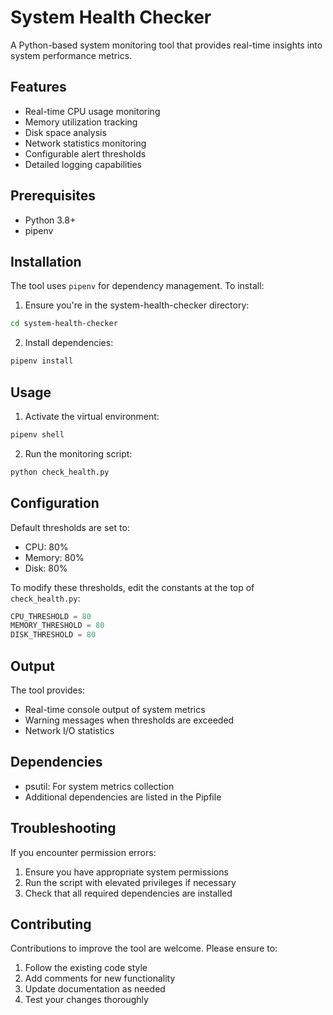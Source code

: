 # System Health Checker

A Python-based system monitoring tool that provides real-time insights into system performance metrics.

## Features

- Real-time CPU usage monitoring
- Memory utilization tracking
- Disk space analysis
- Network statistics monitoring
- Configurable alert thresholds
- Detailed logging capabilities

## Prerequisites

- Python 3.8+
- pipenv

## Installation

The tool uses `pipenv` for dependency management. To install:

1. Ensure you're in the system-health-checker directory:

```bash
cd system-health-checker
```

2. Install dependencies:

```bash
pipenv install
```

## Usage

1. Activate the virtual environment:

```bash
pipenv shell
```

2. Run the monitoring script:

```bash
python check_health.py
```

## Configuration

Default thresholds are set to:

- CPU: 80%
- Memory: 80%
- Disk: 80%

To modify these thresholds, edit the constants at the top of `check_health.py`:

```python
CPU_THRESHOLD = 80
MEMORY_THRESHOLD = 80
DISK_THRESHOLD = 80
```

## Output

The tool provides:

- Real-time console output of system metrics
- Warning messages when thresholds are exceeded
- Network I/O statistics

## Dependencies

- psutil: For system metrics collection
- Additional dependencies are listed in the Pipfile

## Troubleshooting

If you encounter permission errors:

1. Ensure you have appropriate system permissions
2. Run the script with elevated privileges if necessary
3. Check that all required dependencies are installed

## Contributing

Contributions to improve the tool are welcome. Please ensure to:

1. Follow the existing code style
2. Add comments for new functionality
3. Update documentation as needed
4. Test your changes thoroughly
